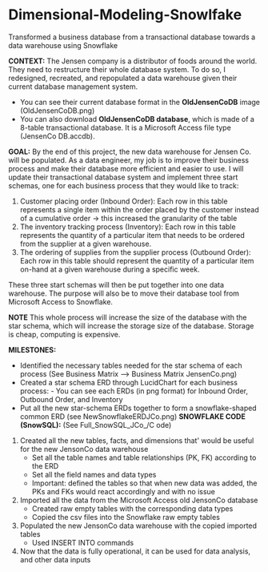 # Dimensional-Modeling-Snowlfake
Transformed a business database from a transactional database towards a data warehouse using Snowflake

**CONTEXT:**
The Jensen company is a distributor of foods around the world. They need to restructure their whole database system. To do so, I redesigned, recreated, and repopulated a data warehouse given their current database management system.
  - You can see their current database format in the **OldJensenCoDB** image (OldJensenCoDB.png)
  - You can also download **OldJensenCoDB database**, which is made of a 8-table transactional database. It is a Microsoft Access file type (JensenCo DB.accdb).

**GOAL:**
By the end of this project, the new data warehouse for Jensen Co. will be populated. As a data engineer, my job is to improve their business process and make their database more efficient and easier to use.
I will update their transactional database system and implement three start schemas, one for each business process that they would like to track:
1. Customer placing order (Inbound Order):
    Each row in this table represents a single item within the order placed by the customer instead of a cumulative order → this increased the granularity of the table
2. The inventory tracking process (Inventory):
    Each row in this table represents the quantity of a particular item that needs to be ordered from the supplier at a given warehouse.
3. The ordering of supplies from the supplier process (Outbound Order):
    Each row in this table should represent the quantity of a particular item on-hand at a given warehouse during a specific week.

These three start schemas will then be put together into one data warehouse.
The purpose will also be to move their database tool from Microsoft Access to Snowflake.

**NOTE**
This whole process will increase the size of the database with the star schema, which will increase the storage size of the database. Storage is cheap, computing is expensive.


**MILESTONES:**
- Identified the necessary tables needed for the star schema of each process (See Business Matrix --> Business Matrix JensenCo.png)
- Created a star schema ERD through LucidChart for each business process:
      - You can see each ERDs (in png format) for Inbound Order, Outbound Order, and Inventory
- Put all the new star-schema ERDs together to form a snowflake-shaped common ERD (see NewSnowflakeERDJCo.png)
    **SNOWFLAKE CODE (SnowSQL):** (See Full_SnowSQL_JCo_/C
ode)
1. Created all the new tables, facts, and dimensions that' would be useful for the new JensonCo data warehouse
   - Set all the table names and table relationships (PK, FK) according to the ERD
   - Set all the field names and data types
   - Important: defined the tables so that when new data was added, the PKs and FKs would react accordingly and with no issue
2. Imported all the data from the Microsoft Access old JensonCo database
   - Created raw empty tables with the corresponding data types
   - Copied the csv files into the Snowflake raw empty tables
3. Populated the new JensonCo data warehouse with the copied imported tables
   - Used INSERT INTO commands
4. Now that the data is fully operational, it can be used for data analysis, and other data inputs
  
